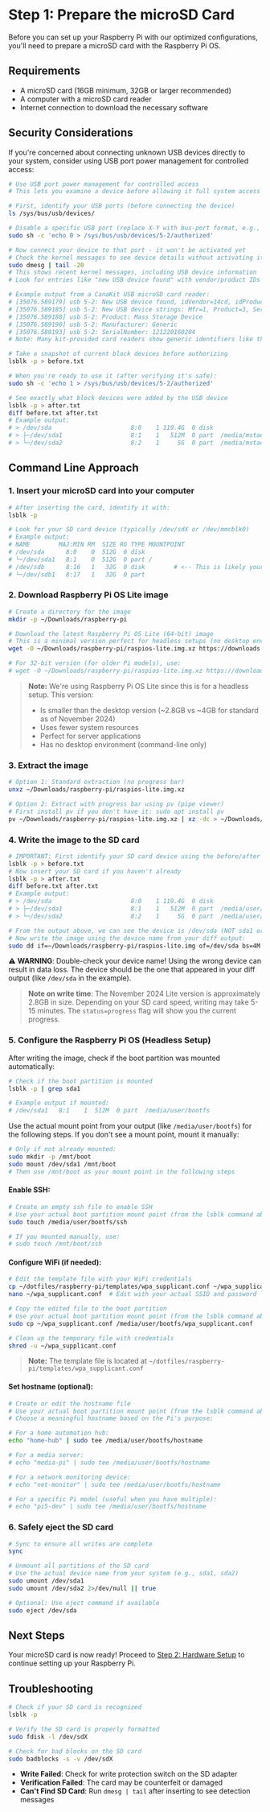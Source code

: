 # Step 1: Prepare the microSD Card

Before you can set up your Raspberry Pi with our optimized configurations, you'll need to prepare a microSD card with the Raspberry Pi OS.

## Requirements

- A microSD card (16GB minimum, 32GB or larger recommended)
- A computer with a microSD card reader
- Internet connection to download the necessary software

## Security Considerations

If you're concerned about connecting unknown USB devices directly to your system, consider using USB port power management for controlled access:

```bash
# Use USB port power management for controlled access
# This lets you examine a device before allowing it full system access

# First, identify your USB ports (before connecting the device)
ls /sys/bus/usb/devices/

# Disable a specific USB port (replace X-Y with bus-port format, e.g., 5-2)
sudo sh -c 'echo 0 > /sys/bus/usb/devices/5-2/authorized'

# Now connect your device to that port - it won't be activated yet
# Check the kernel messages to see device details without activating it:
sudo dmesg | tail -20
# This shows recent kernel messages, including USB device information
# Look for entries like "new USB device found" with vendor/product IDs

# Example output from a CanaKit USB microSD card reader:
# [35076.589179] usb 5-2: New USB device found, idVendor=14cd, idProduct=1212, bcdDevice= 1.00
# [35076.589185] usb 5-2: New USB device strings: Mfr=1, Product=3, SerialNumber=2
# [35076.589188] usb 5-2: Product: Mass Storage Device
# [35076.589190] usb 5-2: Manufacturer: Generic
# [35076.589193] usb 5-2: SerialNumber: 121220160204
# Note: Many kit-provided card readers show generic identifiers like this

# Take a snapshot of current block devices before authorizing
lsblk -p > before.txt

# When you're ready to use it (after verifying it's safe):
sudo sh -c 'echo 1 > /sys/bus/usb/devices/5-2/authorized'

# See exactly what block devices were added by the USB device
lsblk -p > after.txt
diff before.txt after.txt
# Example output:
# > /dev/sda                      8:0    1 119.4G  0 disk
# > ├─/dev/sda1                   8:1    1   512M  0 part  /media/mstack/bootfs
# > └─/dev/sda2                   8:2    1     5G  0 part  /media/mstack/rootfs
```

## Command Line Approach

### 1. Insert your microSD card into your computer

```bash
# After inserting the card, identify it with:
lsblk -p

# Look for your SD card device (typically /dev/sdX or /dev/mmcblk0)
# Example output:
# NAME        MAJ:MIN RM  SIZE RO TYPE MOUNTPOINT
# /dev/sda      8:0    0  512G  0 disk 
# └─/dev/sda1   8:1    0  512G  0 part /
# /dev/sdb      8:16   1   32G  0 disk        # <-- This is likely your SD card
# └─/dev/sdb1   8:17   1   32G  0 part
```

### 2. Download Raspberry Pi OS Lite image

```bash
# Create a directory for the image
mkdir -p ~/Downloads/raspberry-pi

# Download the latest Raspberry Pi OS Lite (64-bit) image
# This is a minimal version perfect for headless setups (no desktop environment)
wget -O ~/Downloads/raspberry-pi/raspios-lite.img.xz https://downloads.raspberrypi.org/raspios_lite_arm64/images/raspios_lite_arm64-2024-11-19/2024-11-19-raspios-bookworm-arm64-lite.img.xz

# For 32-bit version (for older Pi models), use:
# wget -O ~/Downloads/raspberry-pi/raspios-lite.img.xz https://downloads.raspberrypi.org/raspios_lite_armhf/images/raspios_lite_armhf-2024-11-19/2024-11-19-raspios-bookworm-armhf-lite.img.xz
```

> **Note:** We're using Raspberry Pi OS Lite since this is for a headless setup. This version:
> - Is smaller than the desktop version (~2.8GB vs ~4GB for standard as of November 2024)
> - Uses fewer system resources
> - Perfect for server applications
> - Has no desktop environment (command-line only)

### 3. Extract the image

```bash
# Option 1: Standard extraction (no progress bar)
unxz ~/Downloads/raspberry-pi/raspios-lite.img.xz

# Option 2: Extract with progress bar using pv (pipe viewer)
# First install pv if you don't have it: sudo apt install pv
pv ~/Downloads/raspberry-pi/raspios-lite.img.xz | xz -dc > ~/Downloads/raspberry-pi/raspios-lite.img
```

### 4. Write the image to the SD card

```bash
# IMPORTANT: First identify your SD card device using the before/after comparison
lsblk -p > before.txt
# Now insert your SD card if you haven't already
lsblk -p > after.txt
diff before.txt after.txt
# Example output:
# > /dev/sda                      8:0    1 119.4G  0 disk
# > ├─/dev/sda1                   8:1    1   512M  0 part  /media/user/bootfs
# > └─/dev/sda2                   8:2    1     5G  0 part  /media/user/rootfs

# From the output above, we can see the device is /dev/sda (NOT sda1 or sda2)
# Now write the image using the device name from your diff output:
sudo dd if=~/Downloads/raspberry-pi/raspios-lite.img of=/dev/sda bs=4M conv=fsync status=progress
```

⚠️ **WARNING**: Double-check your device name! Using the wrong device can result in data loss. The device should be the one that appeared in your diff output (like `/dev/sda` in the example).

> **Note on write time**: The November 2024 Lite version is approximately 2.8GB in size. Depending on your SD card speed, writing may take 5-15 minutes. The `status=progress` flag will show you the current progress.

### 5. Configure the Raspberry Pi OS (Headless Setup)

After writing the image, check if the boot partition was mounted automatically:

```bash
# Check if the boot partition is mounted
lsblk -p | grep sda1

# Example output if mounted:
# /dev/sda1   8:1    1  512M  0 part  /media/user/bootfs
```

Use the actual mount point from your output (like `/media/user/bootfs`) for the following steps. If you don't see a mount point, mount it manually:

```bash
# Only if not already mounted:
sudo mkdir -p /mnt/boot
sudo mount /dev/sda1 /mnt/boot
# Then use /mnt/boot as your mount point in the following steps
```

#### Enable SSH:

```bash
# Create an empty ssh file to enable SSH
# Use your actual boot partition mount point (from the lsblk command above)
sudo touch /media/user/bootfs/ssh

# If you mounted manually, use:
# sudo touch /mnt/boot/ssh
```

#### Configure WiFi (if needed):

```bash
# Edit the template file with your WiFi credentials
cp ~/dotfiles/raspberry-pi/templates/wpa_supplicant.conf ~/wpa_supplicant.conf
nano ~/wpa_supplicant.conf  # Edit with your actual SSID and password

# Copy the edited file to the boot partition
# Use your actual boot partition mount point (from the lsblk command above)
sudo cp ~/wpa_supplicant.conf /media/user/bootfs/wpa_supplicant.conf

# Clean up the temporary file with credentials
shred -u ~/wpa_supplicant.conf
```

> **Note:** The template file is located at `~/dotfiles/raspberry-pi/templates/wpa_supplicant.conf`

#### Set hostname (optional):

```bash
# Create or edit the hostname file
# Use your actual boot partition mount point (from the lsblk command above)
# Choose a meaningful hostname based on the Pi's purpose:

# For a home automation hub:
echo "home-hub" | sudo tee /media/user/bootfs/hostname

# For a media server:
# echo "media-pi" | sudo tee /media/user/bootfs/hostname

# For a network monitoring device:
# echo "net-monitor" | sudo tee /media/user/bootfs/hostname

# For a specific Pi model (useful when you have multiple):
# echo "pi5-dev" | sudo tee /media/user/bootfs/hostname
```

### 6. Safely eject the SD card

```bash
# Sync to ensure all writes are complete
sync

# Unmount all partitions of the SD card
# Use the actual device name from your system (e.g., sda1, sda2)
sudo umount /dev/sda1
sudo umount /dev/sda2 2>/dev/null || true

# Optional: Use eject command if available
sudo eject /dev/sda
```

## Next Steps

Your microSD card is now ready! Proceed to [Step 2: Hardware Setup](02-hardware-setup.md) to continue setting up your Raspberry Pi.

## Troubleshooting

```bash
# Check if your SD card is recognized
lsblk -p

# Verify the SD card is properly formatted
sudo fdisk -l /dev/sdX

# Check for bad blocks on the SD card
sudo badblocks -s -v /dev/sdX
```

- **Write Failed**: Check for write protection switch on the SD adapter
- **Verification Failed**: The card may be counterfeit or damaged
- **Can't Find SD Card**: Run `dmesg | tail` after inserting to see detection messages
